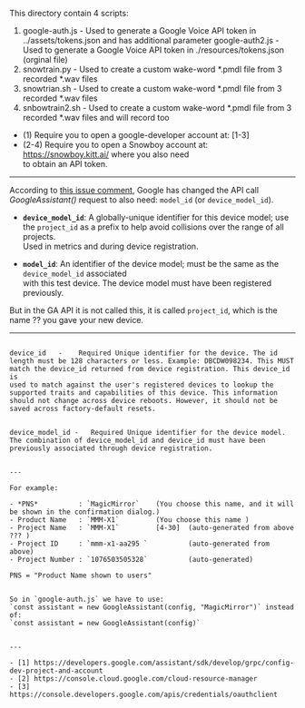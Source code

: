This directory contain 4 scripts:

1. google-auth.js  - Used to generate a Google Voice API token in ../assets/tokens.json  and has additional parameter
   google-auth2.js - Used to generate a Google Voice API token in ./resources/tokens.json (orginal file)
2. snowtrain.py    - Used to create a custom wake-word *.pmdl file from 3 recorded *.wav files
3. snowtrian.sh    - Used to create a custom wake-word *.pmdl file from 3 recorded *.wav files
4. snbowtrain2.sh  - Used to create a custom wake-word *.pmdl file from 3 recorded *.wav files and will record too

* (1) Require you to open a google-developer account at: [1-3]  
* (2-4) Require you to open a Snowboy account at:  https://snowboy.kitt.ai/ where you also need  
      to obtain an API token. 

---

According to [this issue comment](https://github.com/gauravsacc/MMM-GoogleAssistant/issues/16#issuecomment-353736607), 
Google has changed the API call *GoogleAssistant()* request to also need: `model_id` (or `device_model_id`).

* **`device_model_id`**: A globally-unique identifier for this device model; use the 
  `project_id` as a prefix to help avoid collisions over the range of all projects.  
  Used in metrics and during device registration.

* **`model_id`**: An identifier of the device model; must be the same as the `device_model_id` associated  
  with this test device. The device model must have been registered previously.

But in the GA API it is not called this, it is called `project_id`, which is the name ?? you gave your new device.

--- 

``` 

device_id   -    Required Unique identifier for the device. The id length must be 128 characters or less. Example: DBCDW098234. This MUST match the device_id returned from device registration. This device_id is 
used to match against the user's registered devices to lookup the supported traits and capabilities of this device. This information should not change across device reboots. However, it should not be 
saved across factory-default resets. 


device_model_id -   Required Unique identifier for the device model. The combination of device_model_id and device_id must have been previously associated through device registration. 

```





```

---

For example:

- *PNS*          : `MagicMirror`    (You choose this name, and it will be shown in the confirmation dialog.)
- Product Name   : `MMM-X1`         (You choose this name )
- Project Name   : `MMM-X1`         [4-30]  (auto-generated from above ??? )
- Project ID     : `mmm-x1-aa295 `          (auto-generated from above) 
- Project Number : `1076503505328`          (auto-generated)

PNS = "Product Name shown to users" 


So in `google-auth.js` we have to use:  
`const assistant = new GoogleAssistant(config, "MagicMirror")` instead of:
`const assistant = new GoogleAssistant(config)` 


---

- [1] https://developers.google.com/assistant/sdk/develop/grpc/config-dev-project-and-account
- [2] https://console.cloud.google.com/cloud-resource-manager
- [3] https://console.developers.google.com/apis/credentials/oauthclient


